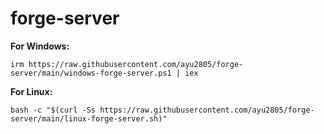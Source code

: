 # forge-server

**For Windows:**
```
irm https://raw.githubusercontent.com/ayu2805/forge-server/main/windows-forge-server.ps1 | iex
```

**For Linux:**
```
bash -c "$(curl -Ss https://raw.githubusercontent.com/ayu2805/forge-server/main/linux-forge-server.sh)"
```
